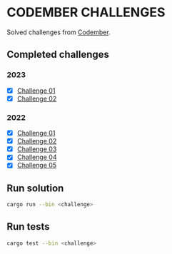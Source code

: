 # CODEMBER CHALLENGES

Solved challenges from [Codember](https://codember.dev/).

## Completed challenges

### 2023

- [x] [Challenge 01](https://github.com/JorgeMayoral/codember-challenges/tree/main/2023_challenges/challenge01-23)
- [x] [Challenge 02](https://github.com/JorgeMayoral/codember-challenges/tree/main/2023_challenges/challenge02-23)

### 2022

- [x] [Challenge 01](https://github.com/JorgeMayoral/codember-challenges/tree/main/2022_challenges/challenge01-22)
- [x] [Challenge 02](https://github.com/JorgeMayoral/codember-challenges/tree/main/2022_challenges/challenge02-22)
- [x] [Challenge 03](https://github.com/JorgeMayoral/codember-challenges/tree/main/2022_challenges/challenge03-22)
- [x] [Challenge 04](https://github.com/JorgeMayoral/codember-challenges/tree/main/2022_challenges/challenge04-22)
- [x] [Challenge 05](https://github.com/JorgeMayoral/codember-challenges/tree/main/2022_challenges/challenge05-22)

## Run solution

```bash
cargo run --bin <challenge>
```

## Run tests

```bash
cargo test --bin <challenge>
```
